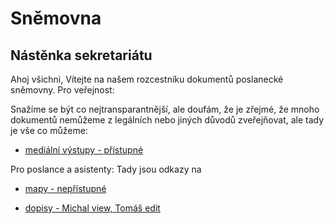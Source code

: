 ---
---

# Sněmovna

## Nástěnka sekretariátu

Ahoj všichni, 
Vítejte na našem rozcestníku dokumentů poslanecké sněmovny. 
Pro veřejnost: 

Snažíme se být co nejtransparantnější, ale doufám, že je zřejmé, že mnoho dokumentů nemůžeme z legálních nebo jiných důvodů zveřejňovat, ale tady je vše co můžeme: 

- [mediální výstupy - přístupné](https://drive.google.com/drive/folders/1V67BpnxUAW7LP7s49ctVlDMbwDvbCSj3?usp=sharing)

Pro poslance a asistenty:
Tady jsou odkazy na  

- [mapy - nepřístupné](https://drive.google.com/drive/folders/1vhZGLh5F82NYhl0eS_k7ahuOOo6ZRc0y?usp=sharing)

- [dopisy - Michal view, Tomáš edit](https://drive.google.com/drive/folders/143cJUH9GnBYX3ueZSrGqLeivCbW6gU8A)
